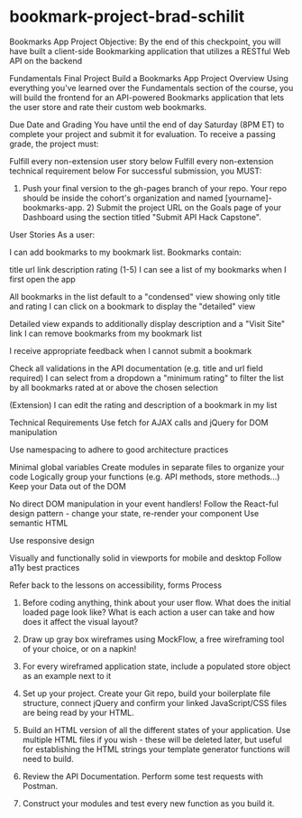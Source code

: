 # bookmark-project-brad-schilit

Bookmarks App Project
Objective: By the end of this checkpoint, you will have built a client-side Bookmarking application that utilizes a RESTful Web API on the backend

Fundamentals Final Project
Build a Bookmarks App
Project Overview
Using everything you've learned over the Fundamentals section of the course, you will build the frontend for an API-powered Bookmarks application that lets the user store and rate their custom web bookmarks.

Due Date and Grading
You have until the end of day Saturday (8PM ET) to complete your project and submit it for evaluation. To receive a passing grade, the project must:

Fulfill every non-extension user story below
Fulfill every non-extension technical requirement below
For successful submission, you MUST:

1) Push your final version to the gh-pages branch of your repo. Your repo should be inside the cohort's organization and named [yourname]-bookmarks-app. 2) Submit the project URL on the Goals page of your Dashboard using the section titled "Submit API Hack Capstone".

User Stories
As a user:

I can add bookmarks to my bookmark list. Bookmarks contain:

title
url link
description
rating (1-5)
I can see a list of my bookmarks when I first open the app

All bookmarks in the list default to a "condensed" view showing only title and rating
I can click on a bookmark to display the "detailed" view

Detailed view expands to additionally display description and a "Visit Site" link
I can remove bookmarks from my bookmark list

I receive appropriate feedback when I cannot submit a bookmark

Check all validations in the API documentation (e.g. title and url field required)
I can select from a dropdown a "minimum rating" to filter the list by all bookmarks rated at or above the chosen selection

(Extension) I can edit the rating and description of a bookmark in my list

Technical Requirements
Use fetch for AJAX calls and jQuery for DOM manipulation

Use namespacing to adhere to good architecture practices

Minimal global variables
Create modules in separate files to organize your code
Logically group your functions (e.g. API methods, store methods...)
Keep your Data out of the DOM

No direct DOM manipulation in your event handlers!
Follow the React-ful design pattern - change your state, re-render your component
Use semantic HTML

Use responsive design

Visually and functionally solid in viewports for mobile and desktop
Follow a11y best practices

Refer back to the lessons on accessibility, forms
Process
1) Before coding anything, think about your user flow. What does the initial loaded page look like? What is each action a user can take and how does it affect the visual layout?

2) Draw up gray box wireframes using MockFlow, a free wireframing tool of your choice, or on a napkin!

3) For every wireframed application state, include a populated store object as an example next to it

4) Set up your project. Create your Git repo, build your boilerplate file structure, connect jQuery and confirm your linked JavaScript/CSS files are being read by your HTML.

5) Build an HTML version of all the different states of your application. Use multiple HTML files if you wish - these will be deleted later, but useful for establishing the HTML strings your template generator functions will need to build.

6) Review the API Documentation. Perform some test requests with Postman.

7) Construct your modules and test every new function as you build it.

